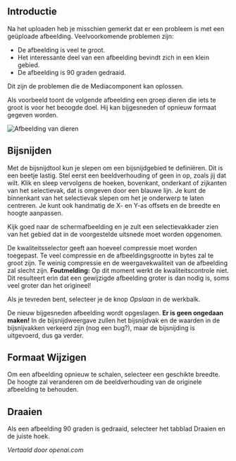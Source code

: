 <!-- Filename: J4.x:Media:_Image_Crop_Resize_Rotate / Display title: Afbeelding Bijsnijden Schalen Draaien  -->

## Introductie

Na het uploaden heb je misschien gemerkt dat er een probleem is met een geüploade afbeelding. Veelvoorkomende problemen zijn:

- De afbeelding is veel te groot.
- Het interessante deel van een afbeelding bevindt zich in een klein gebied.
- De afbeelding is 90 graden gedraaid.

Dit zijn de problemen die de Mediacomponent kan oplossen.

Als voorbeeld toont de volgende afbeelding een groep dieren die iets te groot is voor het beoogde doel. Hij kan bijgesneden of opnieuw formaat gegeven worden.

![Afbeelding van dieren](../../../en/images/media/media-crop-serengeti.png)

## Bijsnijden

Met de bijsnijdtool kun je slepen om een bijsnijdgebied te definiëren. Dit is een beetje lastig. Stel eerst een beeldverhouding of geen in op, zoals jij dat wilt. Klik en sleep vervolgens de hoeken, bovenkant, onderkant of zijkanten van het selectievak, dat is omgeven door een blauwe lijn. Je kunt de binnenkant van het selectievak slepen om het je onderwerp te laten centreren. Je kunt ook handmatig de X- en Y-as offsets en de breedte en hoogte aanpassen.

Kijk goed naar de schermafbeelding en je zult een selectievakkader zien van het gebied dat in de voorgestelde uitsnede moet worden opgenomen.

De kwaliteitsselector geeft aan hoeveel compressie moet worden toegepast. Te veel compressie en de afbeeldingsgrootte in bytes zal te groot zijn. Te weinig compressie en de weergavekwaliteit van de afbeelding zal slecht zijn. **Foutmelding:** Op dit moment werkt de kwaliteitscontrole niet. Dit resulteert erin dat een gewijzigde afbeelding groter is dan nodig is, soms veel groter dan het origineel!

Als je tevreden bent, selecteer je de knop *Opslaan* in de werkbalk.

De nieuw bijgesneden afbeelding wordt opgeslagen. **Er is geen ongedaan maken!** In de bijsnijdweergave zullen het bijsnijdvak en de waarden in de bijsnijvakken verkeerd zijn (nog een bug?), maar de bijsnijding is uitgevoerd, dus ga verder.

## Formaat Wijzigen

Om een afbeelding opnieuw te schalen, selecteer een geschikte breedte. De hoogte zal veranderen om de beeldverhouding van de originele afbeelding te behouden.  

## Draaien

Als een afbeelding 90 graden is gedraaid, selecteer het tabblad Draaien en de juiste hoek.

*Vertaald door openai.com*

